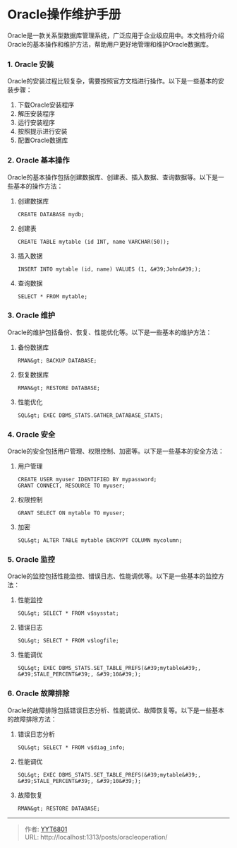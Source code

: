 # Oracle操作维护手册


Oracle是一款关系型数据库管理系统，广泛应用于企业级应用中。本文档将介绍Oracle的基本操作和维护方法，帮助用户更好地管理和维护Oracle数据库。

### 1. Oracle 安装
Oracle的安装过程比较复杂，需要按照官方文档进行操作。以下是一些基本的安装步骤：

1. 下载Oracle安装程序
2. 解压安装程序
3. 运行安装程序
4. 按照提示进行安装
5. 配置Oracle数据库

### 2. Oracle 基本操作
Oracle的基本操作包括创建数据库、创建表、插入数据、查询数据等。以下是一些基本的操作方法：

1. 创建数据库
   ```
   CREATE DATABASE mydb;
   ```

2. 创建表
   ```
   CREATE TABLE mytable (id INT, name VARCHAR(50));
   ```

3. 插入数据
   ```
   INSERT INTO mytable (id, name) VALUES (1, &#39;John&#39;);
   ```

4. 查询数据
   ```
   SELECT * FROM mytable;
   ```

### 3. Oracle 维护
Oracle的维护包括备份、恢复、性能优化等。以下是一些基本的维护方法：

1. 备份数据库
   ```
   RMAN&gt; BACKUP DATABASE;
   ```

2. 恢复数据库
   ```
   RMAN&gt; RESTORE DATABASE;
   ```

3. 性能优化
   ```
   SQL&gt; EXEC DBMS_STATS.GATHER_DATABASE_STATS;
   ```

### 4. Oracle 安全
Oracle的安全包括用户管理、权限控制、加密等。以下是一些基本的安全方法：

1. 用户管理
   ```
   CREATE USER myuser IDENTIFIED BY mypassword;
   GRANT CONNECT, RESOURCE TO myuser;
   ```

2. 权限控制
   ```
   GRANT SELECT ON mytable TO myuser;
   ```

3. 加密
   ```
   SQL&gt; ALTER TABLE mytable ENCRYPT COLUMN mycolumn;
   ```

### 5. Oracle 监控
Oracle的监控包括性能监控、错误日志、性能调优等。以下是一些基本的监控方法：

1. 性能监控
   ```
   SQL&gt; SELECT * FROM v$sysstat;
   ```

2. 错误日志
   ```
   SQL&gt; SELECT * FROM v$logfile;
   ```

3. 性能调优
   ```
   SQL&gt; EXEC DBMS_STATS.SET_TABLE_PREFS(&#39;mytable&#39;, &#39;STALE_PERCENT&#39;, &#39;10&#39;);
   ```

### 6. Oracle 故障排除
Oracle的故障排除包括错误日志分析、性能调优、故障恢复等。以下是一些基本的故障排除方法：

1. 错误日志分析
   ```
   SQL&gt; SELECT * FROM v$diag_info;
   ```

2. 性能调优
   ```
   SQL&gt; EXEC DBMS_STATS.SET_TABLE_PREFS(&#39;mytable&#39;, &#39;STALE_PERCENT&#39;, &#39;10&#39;);
   ```

3. 故障恢复
   ```
   RMAN&gt; RESTORE DATABASE;
   ```
   


---

> 作者: [YYT6801](https://blog.yyt6801.top/)  
> URL: http://localhost:1313/posts/oracleoperation/  

